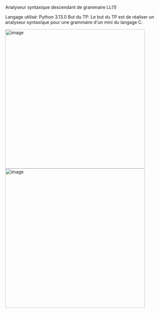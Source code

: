 Analyseur syntaxique descendant de grammaire LL(1)

Langage utilisé: Python 3.13.0
But du TP: Le but du TP est de réaliser un analyseur syntaxique pour une grammaire d'un mini du langage C.


<img width="445" alt="image" src="https://github.com/user-attachments/assets/9cb54ad3-423f-46f7-8146-da46d5fbb70d" /><img width="445" alt="image" src="https://github.com/user-attachments/assets/a017e140-55d1-492e-9464-443261bdc2df" />

